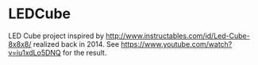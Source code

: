# LEDCube

LED Cube project inspired by http://www.instructables.com/id/Led-Cube-8x8x8/ realized back in 2014.
See https://www.youtube.com/watch?v=iu1xdLo5DNQ for the result.
